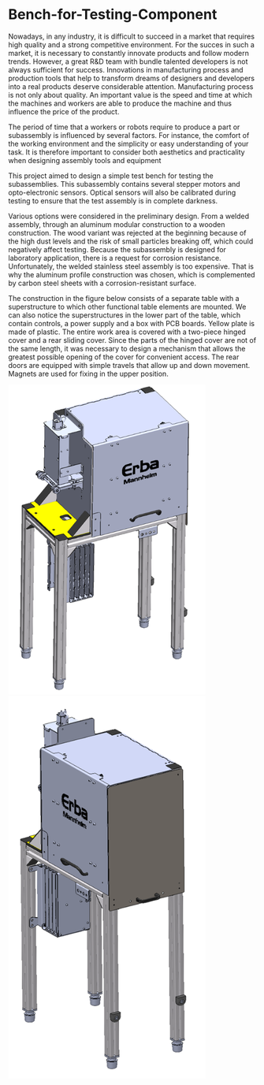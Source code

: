 # Bench-for-Testing-Component

Nowadays, in any industry, it is difficult to succeed in a market that requires high quality and a strong competitive environment. For the succes in such a market, it is necessary to constantly innovate products and follow modern trends. However, a great R&D team with bundle talented developers is not always sufficient for success. Innovations in manufacturing process and production tools that help to transform dreams of designers and developers into a real products deserve considerable attention. Manufacturing process is not only about quality. An important value is the speed and time at which the machines and workers are able to produce the machine and thus influence the price of the product.

The period of time that a workers or robots require to produce a part or subassembly is influenced by several factors. For instance, the comfort of the working environment and the simplicity or easy understanding of your task. It is therefore important to consider both aesthetics and practicality when designing assembly tools and equipment

This project aimed to design a simple test bench for testing the subassemblies. This subassembly contains several stepper motors and opto-electronic sensors. Optical sensors will also be calibrated during testing to ensure that the test assembly is in complete darkness.

Various options were considered in the preliminary design. From a welded assembly, through an aluminum modular construction to a wooden construction. The wood variant was rejected at the beginning because of the high dust levels and the risk of small particles breaking off, which could negatively affect testing. Because the subassembly is designed for laboratory application, there is a request for corrosion resistance. Unfortunately, the welded stainless steel assembly is too expensive. That is why the aluminum profile construction was chosen, which is complemented by carbon steel sheets with a corrosion-resistant surface.

The construction in the figure below consists of a separate table with a superstructure to which other functional table elements are mounted. We can also notice the superstructures in the lower part of the table, which contain controls, a power supply and a box with PCB boards. Yellow plate is made of plastic. The entire work area is covered with a two-piece hinged cover and a rear sliding cover. Since the parts of the hinged cover are not of the same length, it was necessary to design a mechanism that allows the greatest possible opening of the cover for convenient access. The rear doors are equipped with simple travels that allow up and down movement. Magnets are used for fixing in the upper position.

<p float="left">
  <img src="/Pictures/Table_1.PNG" width="400" /> 
  <img src="/Pictures/Table_2.PNG" width="400" /> 
</p>

